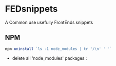 # FEDsnippets
A Common use usefully FrontEnds snippets   


## NPM 

```javascript
npm uninstall `ls -1 node_modules | tr '/\n' ' '`
```


- delete all 'node_modules' packages :

